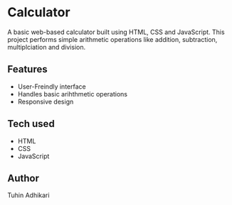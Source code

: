 # Calculator

A basic web-based calculator built using HTML, CSS and JavaScript. 
This project performs simple arithmetic operations like addition, subtraction, multiplciation and division.

## Features
- User-Freindly interface
- Handles basic arihthmetic operations
- Responsive design

## Tech used
- HTML
- CSS
- JavaScript

## Author
Tuhin Adhikari
